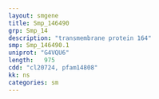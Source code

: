 ```yaml
---
layout: smgene
title: Smp_146490
grp: Smp_14
description: "transmembrane protein 164"
smp: Smp_146490.1
uniprot: "G4VQU6"
length:   975
cdd: "cl20724, pfam14808"
kk: ns
categories: sm
---
```

